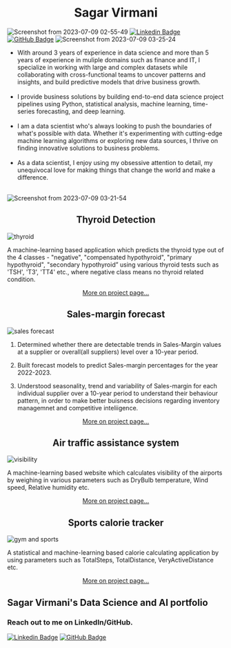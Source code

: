 <H1 align="center">Sagar Virmani</H1>

![Screenshot from 2023-07-09 02-55-49](https://github.com/sagar61205/portfolio/assets/5305547/78892370-9516-47f9-b4a9-3d5f7adab11c)
[![Linkedin Badge](https://img.shields.io/badge/-LinkedIn-0e76a8?style=flat-square&logo=Linkedin&logoColor=white)](https://linkedin.com/in/sagar-virmani/)
[![GitHub Badge](https://img.shields.io/badge/-GitHub-000000?style=flat-square&logo=GitHub&logoColor=white)](https://github.com/sagar61205)
![Screenshot from 2023-07-09 03-25-24](https://github.com/sagar61205/portfolio/assets/5305547/1e377235-517b-4bad-9114-1dc792d7a32d)

<ul>
<li>With around 3 years of experience in data science and more than 5 years of experience in muliple domains such as finance and IT, I specialize in working with large and complex datasets while collaborating with cross-functional teams to uncover patterns and insights, and build predictive models that drive business growth.</li><br/>

<li>I provide business solutions by building end-to-end data science project pipelines using Python, statistical analysis, machine learning, time-series forecasting, and deep learning.</li><br/>

<li>I am a data scientist who's always looking to push the boundaries of what's possible with data. Whether it's experimenting with cutting-edge machine learning algorithms or exploring new data sources, I thrive on finding innovative solutions to business problems.</li><br/>

<li>As a data scientist, I enjoy using my obsessive attention to detail, my unequivocal love for making things that change the world and make a difference.</li><br/>
</ul>


![Screenshot from 2023-07-09 03-21-54](https://github.com/sagar61205/portfolio/assets/5305547/4692e3df-a341-4448-9a5c-89d905a5844e)



<H2 align="center"> Thyroid Detection</H2>

![thyroid](https://github.com/sagar61205/portfolio/assets/5305547/f6e3e3e1-5511-45bc-9e7a-b36977ce928c)

A machine-learning based application which predicts the thyroid type out of the 4 classes - "negative", "compensated hypothyroid", "primary hypothyroid", "secondary hypothyroid” using various thyroid tests such as 'TSH', 'T3', 'TT4' etc., where negative class means no thyroid related condition.

<p align="center"><a href="https://sagar61205.github.io/Thyroid-detection" class="btn btn-primary btn-lg">More on project page...</a></p>


<H2 align="center"> Sales-margin forecast</H2>

![sales forecast](https://github.com/sagar61205/portfolio/assets/5305547/79002454-ec1e-4e0c-a760-cc2ab56555c1)

1. Determined whether there are detectable trends in Sales-Margin values at a supplier or overall(all suppliers) level over a 10-year period.

2. Built forecast models to predict Sales-margin percentages for the year 2022-2023.

3. Understood seasonality, trend and variability of Sales-margin for each individual supplier over a 10-year period to understand their behaviour pattern, in order to make better buisness decisions regarding inventory managemnet and competitive inteliigence.

<p align="center"><a href="https://sagar61205.github.io/Sales-margin-forecast" class="button">More on project page...</a></p>

<H2 align="center"> Air traffic assistance system</H2>

![visibility](https://github.com/sagar61205/portfolio/assets/5305547/8ba24ef2-a9ab-4ce9-90ca-4593c932e994)

A machine-learning based website which calculates visibility of the airports by weighing in various parameters such as DryBulb temperature, Wind speed, Relative humidity etc.

<p align="center"><a href="https://sagar61205.github.io/Air-traffic-assistance-system" class="button">More on project page...</a></p>


<H2 align="center"> Sports calorie tracker </H2>

![gym and sports](https://github.com/sagar61205/portfolio/assets/5305547/7505433f-75ad-40d2-8529-ab168924cca8)

A statistical and machine-learning based calorie calculating application by using parameters such as TotalSteps, TotalDistance, VeryActiveDistance etc.

<p align="center"><a href="https://sagar61205.github.io/Gym-and-sports-calorie-tracker/" class="button">More on project page...</a></p>

## Sagar Virmani's Data Science and AI portfolio
### Reach out to me on LinkedIn/GitHub. 
[![Linkedin Badge](https://img.shields.io/badge/-LinkedIn-0e76a8?style=flat-square&logo=Linkedin&logoColor=white)](https://linkedin.com/in/sagar-virmani/)
[![GitHub Badge](https://img.shields.io/badge/-GitHub-000000?style=flat-square&logo=GitHub&logoColor=white)](https://github.com/sagar61205)

